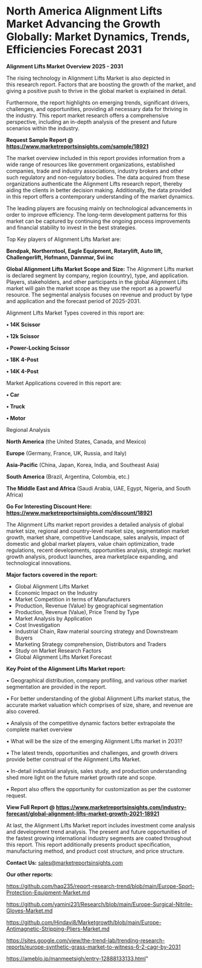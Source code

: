 # North America Alignment Lifts Market Advancing the Growth Globally: Market Dynamics, Trends, Efficiencies Forecast 2031

<Strong> Alignment Lifts Market Overview 2025 - 2031</strong>

The rising technology in Alignment Lifts Market is also depicted in this research report. Factors that are boosting the growth of the market, and giving a positive push to thrive in the global market is explained in detail.

Furthermore, the report highlights on emerging trends, significant drivers, challenges, and opportunities, providing all necessary data for thriving in the industry. This report market research offers a comprehensive perspective, including an in-depth analysis of the present and future scenarios within the industry.

<strong>Request Sample Report @ <a href=https://www.marketreportsinsights.com/sample/18921>https://www.marketreportsinsights.com/sample/18921</a></strong>

The market overview included in this report provides information from a wide range of resources like government organizations, established companies, trade and industry associations, industry brokers and other such regulatory and non-regulatory bodies. The data acquired from these organizations authenticate the Alignment Lifts research report, thereby aiding the clients in better decision making. Additionally, the data provided in this report offers a contemporary understanding of the market dynamics.

The leading players are focusing mainly on technological advancements in order to improve efficiency. The long-term development patterns for this market can be captured by continuing the ongoing process improvements and financial stability to invest in the best strategies.

Top Key players of Alignment Lifts Market are:

<strong>Bendpak, Northerntool, Eagle Equipment, Rotarylift, Auto lift, Challengerlift, Hofmann, Dannmar, Svi inc</strong>

<strong><b>Global Alignment Lifts Market Scope and Size:</b></strong>
The Alignment Lifts market is declared segment by company, region (country), type, and application. Players, stakeholders, and other participants in the global Alignment Lifts market will gain the market scope as they use the report as a powerful resource. The segmental analysis focuses on revenue and product by type and application and the forecast period of 2025-2031.

Alignment Lifts Market Types covered in this report are:

<strong>• 14K Scissor

• 12k Scissor

• Power-Locking Scissor

• 18K 4-Post

• 14K 4-Post</strong>

Market Applications covered in this report are:

<strong>• Car

• Truck

• Motor</strong> 

Regional Analysis

<strong>North America</strong> (the United States, Canada, and Mexico)

<strong>Europe</strong> (Germany, France, UK, Russia, and Italy)

<strong>Asia-Pacific</strong> (China, Japan, Korea, India, and Southeast Asia)

<strong>South America</strong> (Brazil, Argentina, Colombia, etc.)

<strong>The Middle East and Africa</strong> (Saudi Arabia, UAE, Egypt, Nigeria, and South Africa)

<strong>Go For Interesting Discount Here: <a href=https://www.marketreportsinsights.com/discount/18921>https://www.marketreportsinsights.com/discount/18921</a></strong>

The Alignment Lifts market report provides a detailed analysis of global market size, regional and country-level market size, segmentation market growth, market share, competitive Landscape, sales analysis, impact of domestic and global market players, value chain optimization, trade regulations, recent developments, opportunities analysis, strategic market growth analysis, product launches, area marketplace expanding, and technological innovations.

<strong><b>Major factors covered in the report:</b></strong>
<ul>
  <li>Global Alignment Lifts Market </li>
  <li>Economic Impact on the Industry</li>
  <li>Market Competition in terms of Manufacturers</li>
  <li>Production, Revenue (Value) by geographical segmentation</li>
  <li>Production, Revenue (Value), Price Trend by Type</li>
  <li>Market Analysis by Application</li>
  <li>Cost Investigation</li>
  <li>Industrial Chain, Raw material sourcing strategy and Downstream Buyers</li>
  <li>Marketing Strategy comprehension, Distributors and Traders</li>
  <li>Study on Market Research Factors</li>
  <li>Global Alignment Lifts Market Forecast</li>
</ul>

<strong><b>Key Point of the Alignment Lifts Market report:</b></strong>

• Geographical distribution, company profiling, and various other market segmentation are provided in the report.

• For better understanding of the global Alignment Lifts market status, the accurate market valuation which comprises of size, share, and revenue are also covered.

• Analysis of the competitive dynamic factors better extrapolate the complete market overview

• What will be the size of the emerging Alignment Lifts market in 2031?

• The latest trends, opportunities and challenges, and growth drivers provide better construal of the Alignment Lifts Market.

• In-detail industrial analysis, sales study, and production understanding shed more light on the future market growth rate and scope.

• Report also offers the opportunity for customization as per the customer request.

<strong><b>View Full Report @ <a href=https://www.marketreportsinsights.com/industry-forecast/global-alignment-lifts-market-growth-2021-18921>https://www.marketreportsinsights.com/industry-forecast/global-alignment-lifts-market-growth-2021-18921</a></b></strong>


At last, the Alignment Lifts Market report includes investment come analysis and development trend analysis. The present and future opportunities of the fastest growing international industry segments are coated throughout this report. This report additionally presents product specification, manufacturing method, and product cost structure, and price structure.

<strong>Contact Us:</strong>
sales@marketreportsinsights.com

<strong>Our other reports:</strong>

<a href=https://github.com/haq235/report-research-trend/blob/main/Europe-Sport-Protection-Equipment-Market.md>https://github.com/haq235/report-research-trend/blob/main/Europe-Sport-Protection-Equipment-Market.md</a>

<a href=https://github.com/yamini231/Research/blob/main/Europe-Surgical-Nitrile-Gloves-Market.md>https://github.com/yamini231/Research/blob/main/Europe-Surgical-Nitrile-Gloves-Market.md</a>

<a href=https://github.com/Hindavi8/Marketgrowth/blob/main/Europe-Antimagnetic-Stripping-Pliers-Market.md>https://github.com/Hindavi8/Marketgrowth/blob/main/Europe-Antimagnetic-Stripping-Pliers-Market.md</a>

<a href=https://sites.google.com/view/the-trend-lab/trending-research-reports/europe-synthetic-grass-market-to-witness-6-2-cagr-by-2031>https://sites.google.com/view/the-trend-lab/trending-research-reports/europe-synthetic-grass-market-to-witness-6-2-cagr-by-2031</a>

<a href=https://ameblo.jp/manmeetsigh/entry-12888133133.html>https://ameblo.jp/manmeetsigh/entry-12888133133.html</a>"
